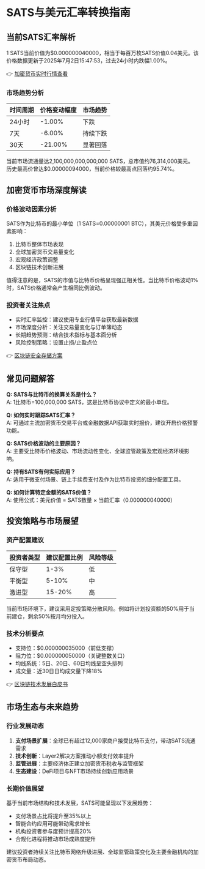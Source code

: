 # SATS与美元汇率转换指南

## 当前SATS汇率解析

1 SATS当前价值为$0.000000040000，相当于每百万枚SATS价值0.04美元。该价格数据更新于2025年7月2日15:47:53，过去24小时内跌幅1.00%。

👉 [加密货币实时行情查看](https://bit.ly/okx_welcome)

### 市场趋势分析

| 时间周期 | 价格变动幅度 | 市场趋势 |
|---------|------------|--------|
| 24小时   | -1.00%     | 下跌    |
| 7天     | -6.00%     | 持续下跌 |
| 30天    | -21.00%    | 显著回落 |

当前市场流通量达2,100,000,000,000,000 SATS，总市值约76,314,000美元。历史最高价曾达$0.00000094000，当前价格较最高点回落约95.74%。

## 加密货币市场深度解读

### 价格波动因素分析

SATS作为比特币的最小单位（1 SATS=0.00000001 BTC），其美元价格受多重因素影响：
1. 比特币整体市场表现
2. 全球加密货币交易量变化
3. 宏观经济政策调整
4. 区块链技术创新进展

值得注意的是，SATS的市值与比特币价格呈现强正相关性。当比特币价格波动1%时，SATS价格通常会产生相同比例波动。

### 投资者关注焦点

- 实时汇率监控：建议使用专业行情平台获取最新数据
- 市场深度分析：关注交易量变化与订单簿动态
- 长期趋势预测：结合技术指标与基本面分析
- 风险控制策略：设置止损/止盈点位

👉 [区块链安全存储方案](https://bit.ly/okx_welcome)

## 常见问题解答

**Q: SATS与比特币的换算关系是什么？**  
A: 1比特币=100,000,000 SATS，这是比特币协议中定义的最小单位。

**Q: 如何实时跟踪SATS汇率？**  
A: 可通过主流加密货币交易平台或金融数据API获取实时报价，建议开启价格预警功能。

**Q: SATS价格波动的主要原因？**  
A: 主要受比特币价格波动、市场流动性变化、全球监管政策及宏观经济环境影响。

**Q: 持有SATS有何实际应用？**  
A: 适用于微支付场景、链上手续费支付及作为比特币投资的细分配置工具。

**Q: 如何计算特定金额的SATS价值？**  
A: 使用公式：美元价值 = SATS数量 × 当前汇率（0.000000040000）

## 投资策略与市场展望

### 资产配置建议

| 投资者类型 | 建议配置比例 | 风险等级 |
|----------|------------|--------|
| 保守型   | 1-3%       | 低     |
| 平衡型   | 5-10%      | 中     |
| 激进型   | 15-20%     | 高     |

当前市场环境下，建议采用定投策略分散风险。例如将计划投资额的50%用于当前建仓，剩余50%按月均分投入。

### 技术分析要点

- 支持位：$0.000000035000（前低支撑）
- 阻力位：$0.000000050000（关键整数关口）
- 均线系统：5日、20日、60日均线呈空头排列
- 成交量：近30日日均成交量下降18%

👉 [区块链技术发展白皮书](https://bit.ly/okx_welcome)

## 市场生态与未来趋势

### 行业发展动态

1. **支付场景扩展**：全球已有超过12,000家商户接受比特币支付，带动SATS流通需求
2. **技术创新**：Layer2解决方案推动小额支付效率提升
3. **监管进展**：主要经济体正建立加密货币税收与监管框架
4. **生态建设**：DeFi项目与NFT市场持续创新应用场景

### 长期价值展望

基于当前市场结构和技术发展，SATS可能呈现以下发展趋势：
- 支付场景占比将提升至35%以上
- 智能合约应用可能带动需求增长
- 机构投资者参与度预计提高20%
- 合规化进程将推动市场成熟度提升

建议投资者持续关注比特币网络升级进展、全球监管政策变化及主要金融机构的加密货币布局动态。
